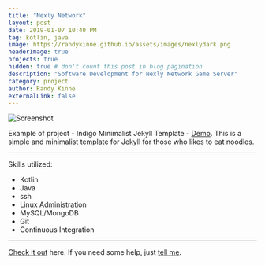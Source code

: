 ```yaml
---
title: "Nexly Network"
layout: post
date: 2019-01-07 10:40 PM
tag: kotlin, java
image: https://randykinne.github.io/assets/images/nexlydark.png
headerImage: true
projects: true
hidden: true # don't count this post in blog pagination
description: "Software Development for Nexly Network Game Server"
category: project
author: Randy Kinne
externalLink: false
---
```


![Screenshot](https://raw.githubusercontent.com/sergiokopplin/indigo/gh-pages/assets/screen-shot.png)

Example of project - Indigo Minimalist Jekyll Template - [Demo](http://sergiokopplin.github.io/indigo/). This is a simple and minimalist template for Jekyll for those who likes to eat noodles.

---

Skills utilized:

- Kotlin
- Java
- ssh
- Linux Administration
- MySQL/MongoDB
- Git
- Continuous Integration

---

[Check it out](http://nexly.network) here.
If you need some help, just [tell me](http://github.com/randykinne/randykinne.github.io/issues).
